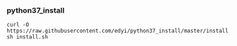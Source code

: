 ### python37_install
```
curl -O https://raw.githubusercontent.com/edyi/python37_install/master/install.sh
sh install.sh
```
